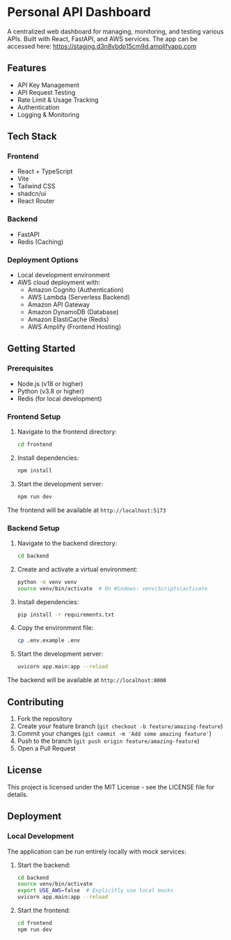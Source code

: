 # Personal API Dashboard

A centralized web dashboard for managing, monitoring, and testing various APIs. Built with React, FastAPI, and AWS services. The app can be accessed here: https://staging.d3n8vbdp15cm9d.amplifyapp.com

## Features

- API Key Management
- API Request Testing
- Rate Limit & Usage Tracking
- Authentication
- Logging & Monitoring

## Tech Stack

### Frontend
- React + TypeScript
- Vite
- Tailwind CSS
- shadcn/ui
- React Router

### Backend
- FastAPI
- Redis (Caching)

### Deployment Options
- Local development environment
- AWS cloud deployment with:
  - Amazon Cognito (Authentication)
  - AWS Lambda (Serverless Backend)
  - Amazon API Gateway
  - Amazon DynamoDB (Database)
  - Amazon ElastiCache (Redis)
  - AWS Amplify (Frontend Hosting)

## Getting Started

### Prerequisites

- Node.js (v18 or higher)
- Python (v3.8 or higher)
- Redis (for local development)

### Frontend Setup

1. Navigate to the frontend directory:
   ```bash
   cd frontend
   ```

2. Install dependencies:
   ```bash
   npm install
   ```

3. Start the development server:
   ```bash
   npm run dev
   ```

The frontend will be available at `http://localhost:5173`

### Backend Setup

1. Navigate to the backend directory:
   ```bash
   cd backend
   ```

2. Create and activate a virtual environment:
   ```bash
   python -m venv venv
   source venv/bin/activate  # On Windows: venv\Scripts\activate
   ```

3. Install dependencies:
   ```bash
   pip install -r requirements.txt
   ```

4. Copy the environment file:
   ```bash
   cp .env.example .env
   ```

5. Start the development server:
   ```bash
   uvicorn app.main:app --reload
   ```

The backend will be available at `http://localhost:8000`


## Contributing

1. Fork the repository
2. Create your feature branch (`git checkout -b feature/amazing-feature`)
3. Commit your changes (`git commit -m 'Add some amazing feature'`)
4. Push to the branch (`git push origin feature/amazing-feature`)
5. Open a Pull Request

## License

This project is licensed under the MIT License - see the LICENSE file for details.

## Deployment

### Local Development
The application can be run entirely locally with mock services:

1. Start the backend:
   ```bash
   cd backend
   source venv/bin/activate
   export USE_AWS=false  # Explicitly use local mocks
   uvicorn app.main:app --reload
   ```

2. Start the frontend:
   ```bash
   cd frontend
   npm run dev
   ```
